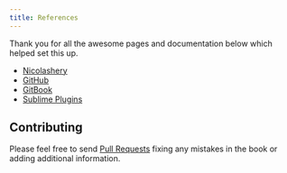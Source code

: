 ```yaml
---
title: References
---
```



Thank you for all the awesome pages and documentation below which helped set this up.

- [Nicolashery](https://github.com/nicolashery/mac-dev-setup)
- [GitHub](https://help.github.com/articles)
- [GitBook](https://github.com/GitbookIO/gitbook)
- [Sublime Plugins](https://sublime.wbond.net/)

## Contributing

Please feel free to send [Pull Requests](https://github.com/sb2nov/mac-setup/pulls) fixing any mistakes in the book or adding additional information.
